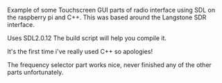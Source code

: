 Example of some Touchscreen GUI parts of radio interface using SDL on the raspberry pi and C++.
This was based around the Langstone SDR interface.

Uses SDL2.0.12
The build script will help you compile it.

It's the first time i've really used C++ so apologies!

The frequency selector part works nice, never finished any of the other parts unfortunately.
